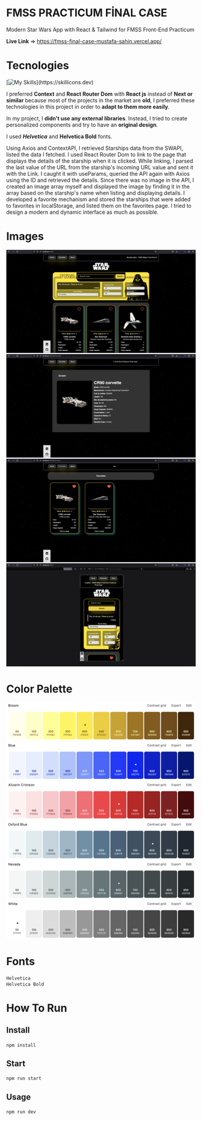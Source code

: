 # FMSS PRACTICUM FİNAL CASE 

Modern Star Wars App with React & Tailwind for FMSS Front-End Practicum

**Live Link** => https://fmss-final-case-mustafa-sahin.vercel.app/

# Tecnologies

[![My Skills](https://skillicons.dev/icons?i=react,tailwind,)](https://skillicons.dev)

I preferred **Context** and **React Router Dom** with **React js** instead of **Next or similar** because most of the projects in the market are **old**, I preferred these technologies in this project in order to **adapt to them more easily**.

In my project, I **didn't use any external libraries**. Instead, I tried to create personalized components and try to have an **original design**.

I used ***Helvetica*** and **Helvetica Bold** fonts.

Using Axios and ContextAPI, I retrieved Starships data from the SWAPI, listed the data I fetched. I used React Router Dom to link to the page that displays the details of the starship when it is clicked. While linking, I parsed the last value of the URL from the starship's incoming URL value and sent it with the Link. I caught it with useParams, queried the API again with Axios using the ID and retrieved the details. Since there was no image in the API, I created an image array myself and displayed the image by finding it in the array based on the starship's name when listing and displaying details. I developed a favorite mechanism and stored the starships that were added to favorites in localStorage, and listed them on the favorites page. I tried to design a modern and dynamic interface as much as possible.

# Images

![Alt Text](./src/assets/img/screenshots/main.png)
![Alt Text](./src/assets/img/screenshots/detail.png)
![Alt Text](./src/assets/img/screenshots/favorite.png)
![Alt Text](./src/assets/img/screenshots/responsive.png)

# Color Palette 

![Alt Text](./src/assets/img/screenshots/1.png)
![Alt Text](./src/assets/img/screenshots/2.png)
![Alt Text](./src/assets/img/screenshots/3.png)
![Alt Text](./src/assets/img/screenshots/4.png)
![Alt Text](./src/assets/img/screenshots/5.png)
![Alt Text](./src/assets/img/screenshots/6.png)

# Fonts

    Helvetica
    Helvetica Bold

# How To Run

Install
---

`npm install`


Start
---

`npm run start`

Usage
---

`npm run dev`
